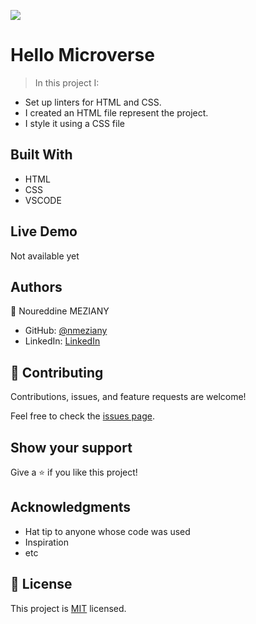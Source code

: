 ![](https://img.shields.io/badge/Microverse-blueviolet)

# Hello Microverse

> In this project I:
- Set up linters for HTML and CSS.
- I created an HTML file represent the project.
- I style it using a CSS file


## Built With

- HTML
- CSS
- VSCODE

## Live Demo

Not available yet


## Authors

👤 Noureddine MEZIANY

- GitHub: [@nmeziany](https://github.com/nmeziany)
- LinkedIn: [LinkedIn](https://www.linkedin.com/in/noureddine-meziany/)


## 🤝 Contributing

Contributions, issues, and feature requests are welcome!

Feel free to check the [issues page](../../issues/).

## Show your support

Give a ⭐️ if you like this project!

## Acknowledgments

- Hat tip to anyone whose code was used
- Inspiration
- etc

## 📝 License

This project is [MIT](./MIT.md) licensed.